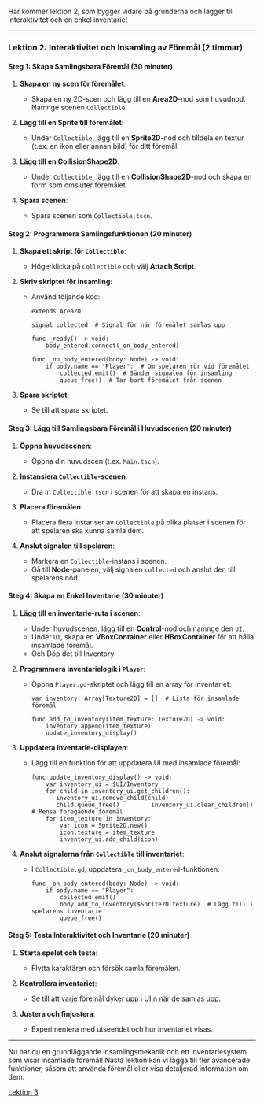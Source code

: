 Här kommer lektion 2, som bygger vidare på grunderna och lägger till interaktivitet och en enkel inventarie!

---

### Lektion 2: Interaktivitet och Insamling av Föremål (2 timmar)

#### Steg 1: Skapa Samlingsbara Föremål (30 minuter)

1. **Skapa en ny scen för föremålet**:
   - Skapa en ny 2D-scen och lägg till en **Area2D**-nod som huvudnod. Namnge scenen `Collectible`.

2. **Lägg till en Sprite till föremålet**:
   - Under `Collectible`, lägg till en **Sprite2D**-nod och tilldela en textur (t.ex. en ikon eller annan bild) för ditt föremål.

3. **Lägg till en CollisionShape2D**:
   - Under `Collectible`, lägg till en **CollisionShape2D**-nod och skapa en form som omsluter föremålet.

4. **Spara scenen**:
   - Spara scenen som `Collectible.tscn`.

#### Steg 2: Programmera Samlingsfunktionen (20 minuter)

1. **Skapa ett skript för `Collectible`**:
   - Högerklicka på `Collectible` och välj **Attach Script**.

2. **Skriv skriptet för insamling**:
   - Använd följande kod:

     ```gdscript
     extends Area2D

     signal collected  # Signal för när föremålet samlas upp

     func _ready() -> void:
         body_entered.connect(_on_body_entered)

     func _on_body_entered(body: Node) -> void:
         if body.name == "Player":  # Om spelaren rör vid föremålet
             collected.emit()  # Sänder signalen för insamling
             queue_free()  # Tar bort föremålet från scenen
     ```

3. **Spara skriptet**:
   - Se till att spara skriptet.

#### Steg 3: Lägg till Samlingsbara Föremål i Huvudscenen (20 minuter)

1. **Öppna huvudscenen**:
   - Öppna din huvudscen (t.ex. `Main.tscn`).

2. **Instansiera `Collectible`-scenen**:
   - Dra in `Collectible.tscn` i scenen för att skapa en instans.

3. **Placera föremålen**:
   - Placera flera instanser av `Collectible` på olika platser i scenen för att spelaren ska kunna samla dem.

4. **Anslut signalen till spelaren**:
   - Markera en `Collectible`-instans i scenen.
   - Gå till **Node**-panelen, välj signalen `collected` och anslut den till spelarens nod.

#### Steg 4: Skapa en Enkel Inventarie (30 minuter)

1. **Lägg till en inventarie-ruta i scenen**:
   - Under huvudscenen, lägg till en **Control**-nod och namnge den `UI`.
   - Under `UI`, skapa en **VBoxContainer** eller **HBoxContainer** för att hålla insamlade föremål.
   - Och Döp det till Inventory

2. **Programmera inventarielogik i `Player`**:
   - Öppna `Player.gd`-skriptet och lägg till en array för inventariet:

     ```gdscript
     var inventory: Array[Texture2D] = []  # Lista för insamlade föremål

     func add_to_inventory(item_texture: Texture2D) -> void:
         inventory.append(item_texture)
         update_inventory_display()
     ```

3. **Uppdatera inventarie-displayen**:
   - Lägg till en funktion för att uppdatera UI med insamlade föremål:

     ```gdscript
     func update_inventory_display() -> void:
         var inventory_ui = $UI/Inventory
         for child in inventory_ui.get_children():
            inventory_ui.remove_child(child)
            child.queue_free()         inventory_ui.clear_children()  # Rensa föregående föremål
         for item_texture in inventory:
             var icon = Sprite2D.new()
             icon.texture = item_texture
             inventory_ui.add_child(icon)
     ```

4. **Anslut signalerna från `Collectible` till inventariet**:
   - I `Collectible.gd`, uppdatera `_on_body_entered`-funktionen:

     ```gdscript
     func _on_body_entered(body: Node) -> void:
         if body.name == "Player":
             collected.emit()
             body.add_to_inventory($Sprite2D.texture)  # Lägg till i spelarens inventarie
             queue_free()
     ```

#### Steg 5: Testa Interaktivitet och Inventarie (20 minuter)

1. **Starta spelet och testa**:
   - Flytta karaktären och försök samla föremålen.

2. **Kontrollera inventariet**:
   - Se till att varje föremål dyker upp i UI:n när de samlas upp.

3. **Justera och finjustera**:
   - Experimentera med utseendet och hur inventariet visas.

---
Nu har du en grundläggande insamlingsmekanik och ett inventariesystem som visar insamlade föremål! Nästa lektion kan vi lägga till fler avancerade funktioner, såsom att använda föremål eller visa detaljerad information om dem.

[Lektion 3](godot3.md)